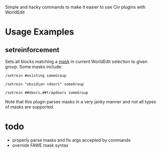 Simple and hacky commands to make it easier to use Civ plugins with WorldEdit

# Usage Examples

## setreinforcement

Sets all blocks matching a [mask](https://worldedit.enginehub.org/en/latest/usage/general/masks/) in current WorldEdit
selection to given group. Some masks include:

`/setrein #existing someGroup`

`/setrein "obsidian <doors" someGroup`

`/setrein ##doors,##trapdoors someGroup`

Note that this plugin parses masks in a very janky manner and not all types of masks are supported.

# todo

- properly parse masks and fix args accepted by commands
- override FAWE mask syntax


